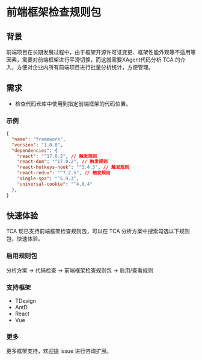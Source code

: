 # 前端框架检查规则包

## 背景

前端项目在长期发展过程中，由于框架开源许可证变更、框架性能外观等不适用等因素，需要对前端框架进行平滑切换，而这就需要XAgent代码分析 TCA 的介入，方便对企业内所有前端项目进行批量分析统计，方便管理。

## 需求

- 检查代码仓库中使用到指定前端框架的代码位置。

### 示例

```json
{
  "name": "framework",
  "version": "1.0.0",
  "dependencies": {
    "react": "^17.0.2", // 触发规则
    "react-dom": "^17.0.2", // 触发规则
    "react-hotkeys-hook": "^3.4.3", // 触发规则
    "react-redux": "^7.2.5", // 触发规则
    "single-spa": "^5.9.3",
    "universal-cookie": "^4.0.4"
  },
}
```

## 快速体验

TCA 现已支持前端框架检查规则包，可以在 TCA 分析方案中搜索勾选以下规则包，快速体验。

### 启用规则包
分析方案 -> 代码检查 -> 前端框架检查规则包 -> 启用/查看规则

### 支持框架

- TDesign
- AntD
- React
- Vue


### 更多

更多框架支持，欢迎提 issue 进行咨询扩展。
